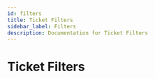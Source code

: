 ```yaml
---
id: filters
title: Ticket Filters
sidebar_label: Filters
description: Documentation for Ticket Filters
---
```


# Ticket Filters
